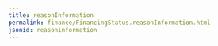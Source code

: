 ```yaml
---
title: reasonInformation
permalink: finance/FinancingStatus.reasonInformation.html
jsonid: reasoninformation
---
```

